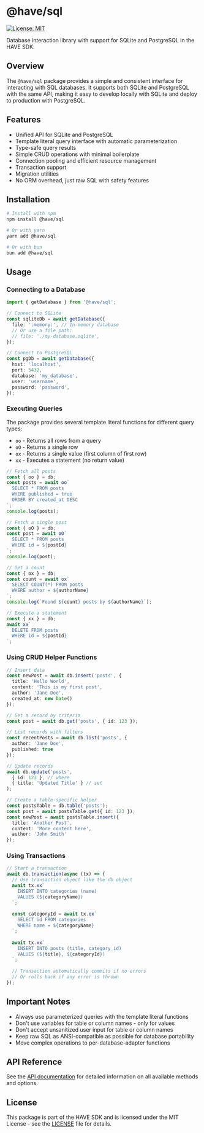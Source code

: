 # @have/sql

[![License: MIT](https://img.shields.io/badge/License-MIT-blue.svg)](https://opensource.org/licenses/MIT)

Database interaction library with support for SQLite and PostgreSQL in the HAVE SDK.

## Overview

The `@have/sql` package provides a simple and consistent interface for interacting with SQL databases. It supports both SQLite and PostgreSQL with the same API, making it easy to develop locally with SQLite and deploy to production with PostgreSQL.

## Features

- Unified API for SQLite and PostgreSQL
- Template literal query interface with automatic parameterization
- Type-safe query results
- Simple CRUD operations with minimal boilerplate
- Connection pooling and efficient resource management
- Transaction support
- Migration utilities
- No ORM overhead, just raw SQL with safety features

## Installation

```bash
# Install with npm
npm install @have/sql

# Or with yarn
yarn add @have/sql

# Or with bun
bun add @have/sql
```

## Usage

### Connecting to a Database

```typescript
import { getDatabase } from '@have/sql';

// Connect to SQLite
const sqliteDb = await getDatabase({
  file: ':memory:', // In-memory database
  // Or use a file path:
  // file: './my-database.sqlite',
});

// Connect to PostgreSQL
const pgDb = await getDatabase({
  host: 'localhost',
  port: 5432,
  database: 'my_database',
  user: 'username',
  password: 'password',
});
```

### Executing Queries

The package provides several template literal functions for different query types:

- `oo` - Returns all rows from a query
- `oO` - Returns a single row
- `ox` - Returns a single value (first column of first row)
- `xx` - Executes a statement (no return value)

```typescript
// Fetch all posts
const { oo } = db;
const posts = await oo`
  SELECT * FROM posts
  WHERE published = true
  ORDER BY created_at DESC
`;
console.log(posts);

// Fetch a single post
const { oO } = db;
const post = await oO`
  SELECT * FROM posts
  WHERE id = ${postId}
`;
console.log(post);

// Get a count
const { ox } = db;
const count = await ox`
  SELECT COUNT(*) FROM posts
  WHERE author = ${authorName}
`;
console.log(`Found ${count} posts by ${authorName}`);

// Execute a statement
const { xx } = db;
await xx`
  DELETE FROM posts
  WHERE id = ${postId}
`;
```

### Using CRUD Helper Functions

```typescript
// Insert data
const newPost = await db.insert('posts', {
  title: 'Hello World',
  content: 'This is my first post',
  author: 'Jane Doe',
  created_at: new Date()
});

// Get a record by criteria
const post = await db.get('posts', { id: 123 });

// List records with filters
const recentPosts = await db.list('posts', {
  author: 'Jane Doe',
  published: true
});

// Update records
await db.update('posts', 
  { id: 123 }, // where
  { title: 'Updated Title' } // set
);

// Create a table-specific helper
const postsTable = db.table('posts');
const post = await postsTable.get({ id: 123 });
const newPost = await postsTable.insert({
  title: 'Another Post',
  content: 'More content here',
  author: 'John Smith'
});
```

### Using Transactions

```typescript
// Start a transaction
await db.transaction(async (tx) => {
  // Use transaction object like the db object
  await tx.xx`
    INSERT INTO categories (name) 
    VALUES (${categoryName})
  `;
  
  const categoryId = await tx.ox`
    SELECT id FROM categories 
    WHERE name = ${categoryName}
  `;
  
  await tx.xx`
    INSERT INTO posts (title, category_id)
    VALUES (${title}, ${categoryId})
  `;
  
  // Transaction automatically commits if no errors
  // Or rolls back if any error is thrown
});
```

## Important Notes

- Always use parameterized queries with the template literal functions
- Don't use variables for table or column names - only for values
- Don't accept unsanitized user input for table or column names
- Keep raw SQL as ANSI-compatible as possible for database portability
- Move complex operations to per-database-adapter functions

## API Reference

See the [API documentation](https://happyvertical.github.io/sdk/modules/_have_sql.html) for detailed information on all available methods and options.

## License

This package is part of the HAVE SDK and is licensed under the MIT License - see the [LICENSE](../../LICENSE) file for details.